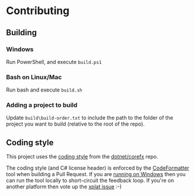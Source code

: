 # Contributing

## Building

### Windows
Run PowerShell, and execute `build.ps1`

### Bash on Linux/Mac
Run bash and execute `build.sh`

### Adding a project to build
Update `build\build-order.txt` to include the path to the folder of the project you want to build (relative to the root of the repo).


## Coding style
This project uses the [coding style](https://github.com/dotnet/corefx/blob/master/Documentation/coding-guidelines/coding-style.md) from the [dotnet/corefx](https://github.com/dotnet/corefx) repo.

The coding style (and C# license header) is enforced by the [CodeFormatter](https://github.com/dotnet/codeformatter) tool when building a Pull Request. If you are [running on Windows](https://github.com/dotnet/codeformatter/issues/106) then you can run the tool locally to short-circuit the feedback loop. If you're on another platform then vote up the [xplat issue](https://github.com/dotnet/codeformatter/issues/106) :-)
 